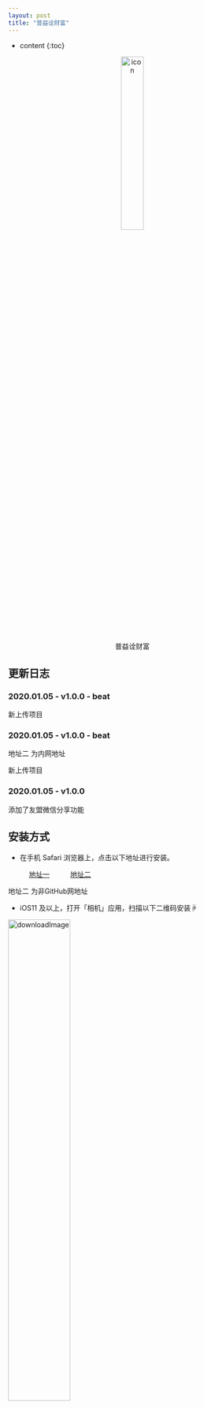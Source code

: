 ```yaml
---
layout: post
title: "普益诠财富"
---
```


* content
{:toc}
<div align="center"> <img alt="icon" src="https://github.com/guyari/GuTestIPAResource/blob/master/%E6%99%AE%E7%9B%8A%E8%AF%A0%E8%B4%A2%E5%AF%8C/1.0.0/images/icon-1024.png?raw=true" width="30%"/> <p>普益诠财富</p> </div>










## 更新日志

### 2020.01.05 - v1.0.0 - beat

新上传项目

### 2020.01.05 - v1.0.0 - beat
地址二 为内网地址

新上传项目

### 2020.01.05 - v1.0.0 
添加了友盟微信分享功能


## 安装方式

* 在手机 Safari 浏览器上，点击以下地址进行安装。

　　　[地址一](itms-services://?action=download-manifest&url=https://github.com/guyari/GuTestIPAResource/blob/master/%E6%99%AE%E7%9B%8A%E8%AF%A0%E8%B4%A2%E5%AF%8C/1.0.0/plist/manifast.plis)　　　[地址二](itms-services://?action=download-manifest&url=https://github.com/guyari/GuTestIPAResource/blob/master/%E6%99%AE%E7%9B%8A%E8%AF%A0%E8%B4%A2%E5%AF%8C/1.0.0/plist/manifast.plis)


地址二 为非GitHub网地址

* iOS11 及以上，打开「相机」应用，扫描以下二维码安装☟

<img alt="downloadImage" src="https://github.com/guyari/GuTestIPAResource/blob/master/%E6%99%AE%E7%9B%8A%E8%AF%A0%E8%B4%A2%E5%AF%8C/1.0.0/images/icon-76.png?raw=true" width="50%"/>

